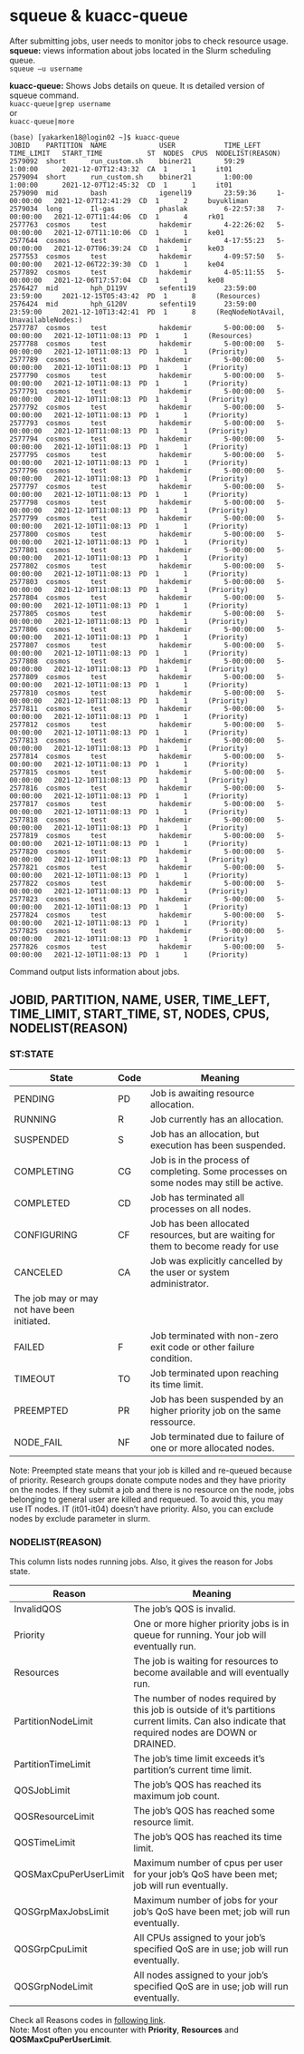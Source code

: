 # squeue & kuacc-queue

After submitting jobs, user needs to monitor jobs to check resource usage.
**squeue:** views information about jobs located in the Slurm scheduling queue.<br>
`squeue –u username`<br>

**kuacc-queue:** Shows Jobs details on queue. It ıs detailed version of squeue command.<br>
`kuacc-queue|grep username`<br>
or<br>
`kuacc-queue|more`<br>

```
(base) [yakarken18@login02 ~]$ kuacc-queue
JOBID    PARTITION  NAME             USER            TIME_LEFT    TIME_LIMIT   START_TIME           ST  NODES  CPUS  NODELIST(REASON)
2579092  short      run_custom.sh    bbiner21        59:29        1:00:00      2021-12-07T12:43:32  CA  1      1     it01
2579094  short      run_custom.sh    bbiner21        1:00:00      1:00:00      2021-12-07T12:45:32  CD  1      1     it01
2579090  mid        bash             igenel19        23:59:36     1-00:00:00   2021-12-07T12:41:29  CD  1      2     buyukliman
2579034  long       Il-gas           phaslak         6-22:57:38   7-00:00:00   2021-12-07T11:44:06  CD  1      4     rk01
2577763  cosmos     test             hakdemir        4-22:26:02   5-00:00:00   2021-12-07T11:10:06  CD  1      1     ke01
2577644  cosmos     test             hakdemir        4-17:55:23   5-00:00:00   2021-12-07T06:39:24  CD  1      1     ke03
2577553  cosmos     test             hakdemir        4-09:57:50   5-00:00:00   2021-12-06T22:39:30  CD  1      1     ke04
2577892  cosmos     test             hakdemir        4-05:11:55   5-00:00:00   2021-12-06T17:57:04  CD  1      1     ke08
2576427  mid        hph_D119V        sefenti19       23:59:00     23:59:00     2021-12-15T05:43:42  PD  1      8     (Resources)
2576424  mid        hph_G120V        sefenti19       23:59:00     23:59:00     2021-12-10T13:42:41  PD  1      8     (ReqNodeNotAvail, UnavailableNodes:)
2577787  cosmos     test             hakdemir        5-00:00:00   5-00:00:00   2021-12-10T11:08:13  PD  1      1     (Resources)
2577788  cosmos     test             hakdemir        5-00:00:00   5-00:00:00   2021-12-10T11:08:13  PD  1      1     (Priority)
2577789  cosmos     test             hakdemir        5-00:00:00   5-00:00:00   2021-12-10T11:08:13  PD  1      1     (Priority)
2577790  cosmos     test             hakdemir        5-00:00:00   5-00:00:00   2021-12-10T11:08:13  PD  1      1     (Priority)
2577791  cosmos     test             hakdemir        5-00:00:00   5-00:00:00   2021-12-10T11:08:13  PD  1      1     (Priority)
2577792  cosmos     test             hakdemir        5-00:00:00   5-00:00:00   2021-12-10T11:08:13  PD  1      1     (Priority)
2577793  cosmos     test             hakdemir        5-00:00:00   5-00:00:00   2021-12-10T11:08:13  PD  1      1     (Priority)
2577794  cosmos     test             hakdemir        5-00:00:00   5-00:00:00   2021-12-10T11:08:13  PD  1      1     (Priority)
2577795  cosmos     test             hakdemir        5-00:00:00   5-00:00:00   2021-12-10T11:08:13  PD  1      1     (Priority)
2577796  cosmos     test             hakdemir        5-00:00:00   5-00:00:00   2021-12-10T11:08:13  PD  1      1     (Priority)
2577797  cosmos     test             hakdemir        5-00:00:00   5-00:00:00   2021-12-10T11:08:13  PD  1      1     (Priority)
2577798  cosmos     test             hakdemir        5-00:00:00   5-00:00:00   2021-12-10T11:08:13  PD  1      1     (Priority)
2577799  cosmos     test             hakdemir        5-00:00:00   5-00:00:00   2021-12-10T11:08:13  PD  1      1     (Priority)
2577800  cosmos     test             hakdemir        5-00:00:00   5-00:00:00   2021-12-10T11:08:13  PD  1      1     (Priority)
2577801  cosmos     test             hakdemir        5-00:00:00   5-00:00:00   2021-12-10T11:08:13  PD  1      1     (Priority)
2577802  cosmos     test             hakdemir        5-00:00:00   5-00:00:00   2021-12-10T11:08:13  PD  1      1     (Priority)
2577803  cosmos     test             hakdemir        5-00:00:00   5-00:00:00   2021-12-10T11:08:13  PD  1      1     (Priority)
2577804  cosmos     test             hakdemir        5-00:00:00   5-00:00:00   2021-12-10T11:08:13  PD  1      1     (Priority)
2577805  cosmos     test             hakdemir        5-00:00:00   5-00:00:00   2021-12-10T11:08:13  PD  1      1     (Priority)
2577806  cosmos     test             hakdemir        5-00:00:00   5-00:00:00   2021-12-10T11:08:13  PD  1      1     (Priority)
2577807  cosmos     test             hakdemir        5-00:00:00   5-00:00:00   2021-12-10T11:08:13  PD  1      1     (Priority)
2577808  cosmos     test             hakdemir        5-00:00:00   5-00:00:00   2021-12-10T11:08:13  PD  1      1     (Priority)
2577809  cosmos     test             hakdemir        5-00:00:00   5-00:00:00   2021-12-10T11:08:13  PD  1      1     (Priority)
2577810  cosmos     test             hakdemir        5-00:00:00   5-00:00:00   2021-12-10T11:08:13  PD  1      1     (Priority)
2577811  cosmos     test             hakdemir        5-00:00:00   5-00:00:00   2021-12-10T11:08:13  PD  1      1     (Priority)
2577812  cosmos     test             hakdemir        5-00:00:00   5-00:00:00   2021-12-10T11:08:13  PD  1      1     (Priority)
2577813  cosmos     test             hakdemir        5-00:00:00   5-00:00:00   2021-12-10T11:08:13  PD  1      1     (Priority)
2577814  cosmos     test             hakdemir        5-00:00:00   5-00:00:00   2021-12-10T11:08:13  PD  1      1     (Priority)
2577815  cosmos     test             hakdemir        5-00:00:00   5-00:00:00   2021-12-10T11:08:13  PD  1      1     (Priority)
2577816  cosmos     test             hakdemir        5-00:00:00   5-00:00:00   2021-12-10T11:08:13  PD  1      1     (Priority)
2577817  cosmos     test             hakdemir        5-00:00:00   5-00:00:00   2021-12-10T11:08:13  PD  1      1     (Priority)
2577818  cosmos     test             hakdemir        5-00:00:00   5-00:00:00   2021-12-10T11:08:13  PD  1      1     (Priority)
2577819  cosmos     test             hakdemir        5-00:00:00   5-00:00:00   2021-12-10T11:08:13  PD  1      1     (Priority)
2577820  cosmos     test             hakdemir        5-00:00:00   5-00:00:00   2021-12-10T11:08:13  PD  1      1     (Priority)
2577821  cosmos     test             hakdemir        5-00:00:00   5-00:00:00   2021-12-10T11:08:13  PD  1      1     (Priority)
2577822  cosmos     test             hakdemir        5-00:00:00   5-00:00:00   2021-12-10T11:08:13  PD  1      1     (Priority)
2577823  cosmos     test             hakdemir        5-00:00:00   5-00:00:00   2021-12-10T11:08:13  PD  1      1     (Priority)
2577824  cosmos     test             hakdemir        5-00:00:00   5-00:00:00   2021-12-10T11:08:13  PD  1      1     (Priority)
2577825  cosmos     test             hakdemir        5-00:00:00   5-00:00:00   2021-12-10T11:08:13  PD  1      1     (Priority)
2577826  cosmos     test             hakdemir        5-00:00:00   5-00:00:00   2021-12-10T11:08:13  PD  1      1     (Priority)
```

Command output lists information about jobs.

## JOBID, PARTITION, NAME, USER, TIME_LEFT, TIME_LIMIT, START_TIME, ST, NODES, CPUS, NODELIST(REASON)
### ST:STATE

|State|	Code|	Meaning|
| ------| ------------ | ----- |
|PENDING|	PD|	Job is awaiting resource allocation.|
|RUNNING|	R|	Job currently has an allocation.|
|SUSPENDED|	S|	Job has an allocation, but execution has been suspended.|
|COMPLETING|	CG|	Job is in the process of completing. Some processes on some nodes may still be active.|
|COMPLETED|	CD|	Job has terminated all processes on all nodes.|
|CONFIGURING|	CF|	 Job has been allocated resources, but are waiting for them to become ready for use|
|CANCELED|	CA|	Job was explicitly cancelled by the user or system administrator.
The job may or may not have been initiated.|
|FAILED|	F|	Job terminated with non-zero exit code or other failure condition.|
|TIMEOUT|	TO|	Job terminated upon reaching its time limit.|
|PREEMPTED|	PR|	Job has been suspended by an higher priority job on the same ressource.|
|NODE_FAIL|	NF|	Job terminated due to failure of one or more allocated nodes.|

Note: Preempted state means that your job is killed and re-queued because of priority. Research groups donate compute nodes and they have priority on the nodes. If they submit a job and there is no resource on the node, jobs belonging to general user are killed and requeued. To avoid this, you may use IT nodes. IT (it01-it04) doesn’t have priority. Also, you can exclude nodes by exclude parameter in slurm.


###  NODELIST(REASON) 
This column lists nodes running jobs. Also, it gives the reason for Jobs state.

|Reason|	Meaning|
| ------| ------------ |
|InvalidQOS|	The job’s QOS is invalid.|
|Priority|	One or more higher priority jobs is in queue for running. Your job will eventually run.|
|Resources|	The job is waiting for resources to become available and will eventually run.|
|PartitionNodeLimit|	The number of nodes required by this job is outside of it’s partitions current limits. Can also indicate that required nodes are DOWN or DRAINED.|
|PartitionTimeLimit|	The job’s time limit exceeds it’s partition’s current time limit.|
|QOSJobLimit|	The job’s QOS has reached its maximum job count.|
|QOSResourceLimit|	The job’s QOS has reached some resource limit.|
|QOSTimeLimit|	The job’s QOS has reached its time limit.|
|QOSMaxCpuPerUserLimit|	Maximum number of cpus per user for your job’s QoS have been met; job will run eventually.|
|QOSGrpMaxJobsLimit|	Maximum number of jobs for your job’s QoS have been met; job will run eventually.|
|QOSGrpCpuLimit|	All CPUs assigned to your job’s specified QoS are in use; job will run eventually.|
|QOSGrpNodeLimit|	All nodes assigned to your job’s specified QoS are in use; job will run eventually.|
 
Check all Reasons codes in [following link](https://slurm.schedmd.com/squeue.html#lbAF).<br>
Note: Most often you encounter with **Priority**, **Resources** and **QOSMaxCpuPerUserLimit**.
